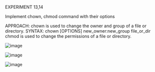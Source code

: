 EXPERIMENT 13,14

Implement chown, chmod command with their options

APPROACH: chown is used to change the owner and group of a file or directory. SYNTAX: chown [OPTIONS] new_owner:new_group file_or_dir chmod is used to change the permissions of a file or directory.


![image](https://github.com/user-attachments/assets/cd5acb91-93dd-4f1e-b8fb-cc0af33d7cd6)


![image](https://github.com/user-attachments/assets/7ba89ec2-ed60-4d5c-9302-d8bae1cdbbfb)


![image](https://github.com/user-attachments/assets/402e5630-b959-48d4-b121-db56ea0d47ce)


